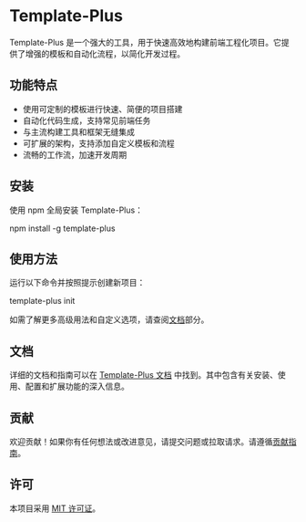 # Template-Plus

Template-Plus 是一个强大的工具，用于快速高效地构建前端工程化项目。它提供了增强的模板和自动化流程，以简化开发过程。

## 功能特点

- 使用可定制的模板进行快速、简便的项目搭建
- 自动化代码生成，支持常见前端任务
- 与主流构建工具和框架无缝集成
- 可扩展的架构，支持添加自定义模板和流程
- 流畅的工作流，加速开发周期

## 安装

使用 npm 全局安装 Template-Plus：

npm install -g template-plus


## 使用方法

运行以下命令并按照提示创建新项目：

template-plus init


如需了解更多高级用法和自定义选项，请查阅[文档](link-to-documentation)部分。

## 文档

详细的文档和指南可以在 [Template-Plus 文档](link-to-documentation) 中找到。其中包含有关安装、使用、配置和扩展功能的深入信息。

## 贡献

欢迎贡献！如果你有任何想法或改进意见，请提交问题或拉取请求。请遵循[贡献指南](link-to-contributing-guidelines)。

## 许可

本项目采用 [MIT 许可证](link-to-license)。